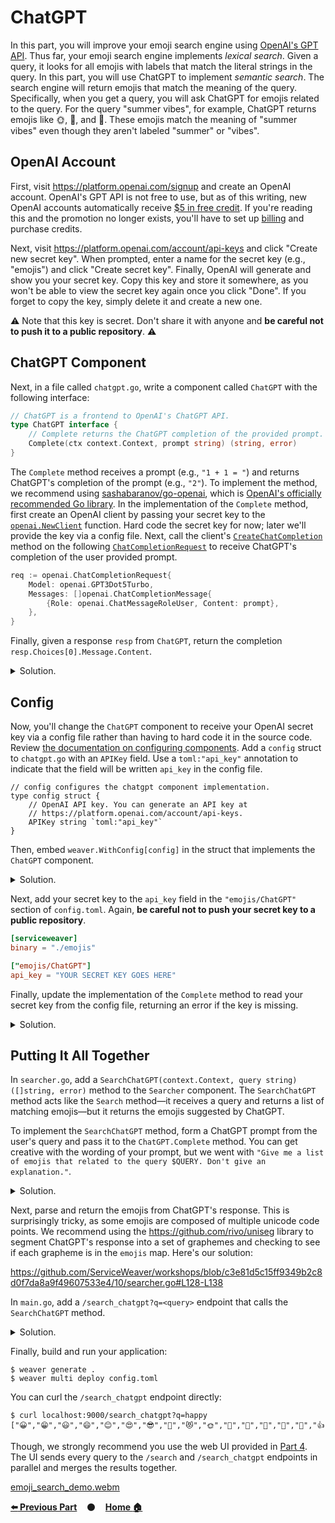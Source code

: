 # ChatGPT

In this part, you will improve your emoji search engine using [OpenAI's GPT
API][gpt_api]. Thus far, your emoji search engine implements *lexical search*.
Given a query, it looks for all emojis with labels that match the literal
strings in the query. In this part, you will use ChatGPT to implement *semantic
search*. The search engine will return emojis that match the meaning of the
query.  Specifically, when you get a query, you will ask ChatGPT for emojis
related to the query. For the query "summer vibes", for example, ChatGPT returns
emojis like 🌞, 🌴, and 🍹. These emojis match the meaning of "summer vibes"
even though they aren't labeled "summer" or "vibes".

## OpenAI Account

First, visit https://platform.openai.com/signup and create an OpenAI account.
OpenAI's GPT API is not free to use, but as of this writing, new OpenAI accounts
automatically receive [$5 in free credit][pricing]. If you're reading this and
the promotion no longer exists, you'll have to set up [billing][billing] and
purchase credits.

Next, visit https://platform.openai.com/account/api-keys and click "Create new
secret key". When prompted, enter a name for the secret key (e.g., "emojis") and
click "Create secret key". Finally, OpenAI will generate and show you your
secret key. Copy this key and store it somewhere, as you won't be able to view
the secret key again once you click "Done". If you forget to copy the key,
simply delete it and create a new one.

⚠️ Note that this key is secret. Don't share it with anyone and **be careful not
to push it to a public repository**. ⚠️

## ChatGPT Component

Next, in a file called `chatgpt.go`, write a component called `ChatGPT` with the
following interface:

```go
// ChatGPT is a frontend to OpenAI's ChatGPT API.
type ChatGPT interface {
    // Complete returns the ChatGPT completion of the provided prompt.
    Complete(ctx context.Context, prompt string) (string, error)
}
```

The `Complete` method receives a prompt (e.g., `"1 + 1 = "`) and returns
ChatGPT's completion of the prompt (e.g., `"2"`). To implement the method, we
recommend using [sashabaranov/go-openai][go-openai], which is [OpenAI's
officially recommended Go library][openai_go]. In the implementation of the
`Complete` method, first create an OpenAI client by passing your secret key to
the [`openai.NewClient`][NewClient] function. Hard code the secret key for now;
later we'll provide the key via a config file. Next, call the client's
[`CreateChatCompletion`][CreateChatCompletion] method on the following
[`ChatCompletionRequest`][ChatCompletionRequest] to receive ChatGPT's completion
of the user provided prompt.

```go
req := openai.ChatCompletionRequest{
    Model: openai.GPT3Dot5Turbo,
    Messages: []openai.ChatCompletionMessage{
        {Role: openai.ChatMessageRoleUser, Content: prompt},
    },
}
```

Finally, given a response `resp` from `ChatGPT`, return the completion
`resp.Choices[0].Message.Content`.

<details>
<summary>Solution.</summary>

https://github.com/ServiceWeaver/workshops/blob/c3e81d5c15ff9349b2c8d0f7da8a9f49607533e4/10/chatgpt.go#L25-L65
</details>

## Config

Now, you'll change the `ChatGPT` component to receive your OpenAI secret key via
a config file rather than having to hard code it in the source code. Review [the
documentation on configuring components][config]. Add a `config` struct to
`chatgpt.go` with an `APIKey` field. Use a `toml:"api_key"` annotation to
indicate that the field will be written `api_key` in the config file.

```golang
// config configures the chatgpt component implementation.
type config struct {
    // OpenAI API key. You can generate an API key at
    // https://platform.openai.com/account/api-keys.
    APIKey string `toml:"api_key"`
}
```

Then, embed `weaver.WithConfig[config]` in the struct that implements the
`ChatGPT` component.

<details>
<summary>Solution.</summary>

https://github.com/ServiceWeaver/workshops/blob/c3e81d5c15ff9349b2c8d0f7da8a9f49607533e4/10/chatgpt.go#L31-L42
</details>

Next, add your secret key to the `api_key` field in the `"emojis/ChatGPT"`
section of `config.toml`. Again, **be careful not to push your secret key to a
public repository**.

```toml
[serviceweaver]
binary = "./emojis"

["emojis/ChatGPT"]
api_key = "YOUR SECRET KEY GOES HERE"
```

Finally, update the implementation of the `Complete` method to read your secret
key from the config file, returning an error if the key is missing.

<details>
<summary>Solution.</summary>

https://github.com/ServiceWeaver/workshops/blob/c3e81d5c15ff9349b2c8d0f7da8a9f49607533e4/10/chatgpt.go#L45-L51
</details>

## Putting It All Together

In `searcher.go`, add a `SearchChatGPT(context.Context, query string) ([]string,
error)` method to the `Searcher` component. The `SearchChatGPT` method acts like
the `Search` method&mdash;it receives a query and returns a list of matching
emojis&mdash;but it returns the emojis suggested by ChatGPT.

To implement the `SearchChatGPT` method, form a ChatGPT prompt from the user's
query and pass it to the `ChatGPT.Complete` method. You can get creative with
the wording of your prompt, but we went with `"Give me a list of emojis that
related to the query $QUERY. Don't give an explanation."`.

<details>
<summary>Solution.</summary>

https://github.com/ServiceWeaver/workshops/blob/c3e81d5c15ff9349b2c8d0f7da8a9f49607533e4/10/searcher.go#L110-L117
</details>

Next, parse and return the emojis from ChatGPT's response. This is surprisingly
tricky, as some emojis are composed of multiple unicode code points. We
recommend using the https://github.com/rivo/uniseg library to segment ChatGPT's
response into a set of graphemes and checking to see if each grapheme is in the
`emojis` map. Here's our solution:

https://github.com/ServiceWeaver/workshops/blob/c3e81d5c15ff9349b2c8d0f7da8a9f49607533e4/10/searcher.go#L128-L138

In `main.go`, add a `/search_chatgpt?q=<query>` endpoint that calls the
`SearchChatGPT` method.

<details>
<summary>Solution.</summary>

https://github.com/ServiceWeaver/workshops/blob/c3e81d5c15ff9349b2c8d0f7da8a9f49607533e4/10/main.go#L57-L59
</details>

Finally, build and run your application:

```
$ weaver generate .
$ weaver multi deploy config.toml
```

You can curl the `/search_chatgpt` endpoint directly:

```console
$ curl localhost:9000/search_chatgpt?q=happy
["😀","😁","😃","😄","😊","😍","😎","🤗","😻","🌞","🎉","🎊","🎁","🎈","💐","👍","✨","🌟","💫","🌈"]
```

Though, we strongly recommend you use the web UI provided in [Part 4](../04).
The UI sends every query to the `/search` and `/search_chatgpt` endpoints in
parallel and merges the results together.

[emoji_search_demo.webm](https://github.com/ServiceWeaver/workshops/assets/3654277/cde50b36-7808-4c26-983d-54a37532e69a)

[**:arrow_left: Previous Part**](../09)
&nbsp;&nbsp;&nbsp;:black_circle:&nbsp;&nbsp;&nbsp;
[**Home :house:**](..)

[ChatCompletionRequest]: https://pkg.go.dev/github.com/sashabaranov/go-openai#ChatCompletionRequest
[CreateChatCompletion]: https://pkg.go.dev/github.com/sashabaranov/go-openai#Client.CreateChatCompletion
[NewClient]: https://pkg.go.dev/github.com/sashabaranov/go-openai#NewClient
[billing]: https://platform.openai.com/account/billing/overview
[config]: https://serviceweaver.dev/docs.html#components-config
[go-openai]: https://github.com/sashabaranov/go-openai
[gpt_api]: https://platform.openai.com/docs/guides/gpt
[openai_go]: https://platform.openai.com/docs/libraries/go
[pricing]: https://openai.com/pricing
